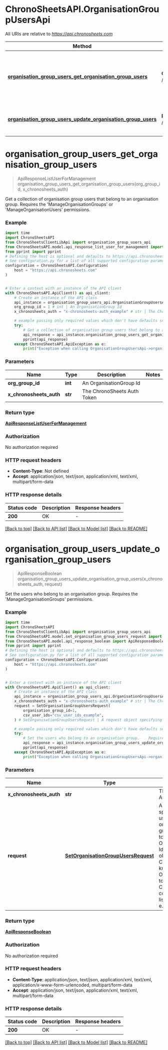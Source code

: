 # ChronoSheetsAPI.OrganisationGroupUsersApi

All URIs are relative to *https://api.chronosheets.com*

Method | HTTP request | Description
------------- | ------------- | -------------
[**organisation_group_users_get_organisation_group_users**](OrganisationGroupUsersApi.md#organisation_group_users_get_organisation_group_users) | **GET** /OrganisationGroupUsers/GetOrganisationGroupUsers | Get a collection of organisation group users that belong to an organisation group.    Requires the &#39;ManageOrganisationGroups&#39; or &#39;ManageOrganisationUsers&#39; permissions.
[**organisation_group_users_update_organisation_group_users**](OrganisationGroupUsersApi.md#organisation_group_users_update_organisation_group_users) | **PUT** /OrganisationGroupUsers/UpdateOrganisationGroupUsers | Set the users who belong to an organisation group.    Requires the &#39;ManageOrganisationGroups&#39; permissions.


# **organisation_group_users_get_organisation_group_users**
> ApiResponseListUserForManagement organisation_group_users_get_organisation_group_users(org_group_id, x_chronosheets_auth)

Get a collection of organisation group users that belong to an organisation group.    Requires the 'ManageOrganisationGroups' or 'ManageOrganisationUsers' permissions.

### Example

```python
import time
import ChronoSheetsAPI
from ChronoSheetsClientLibApi import organisation_group_users_api
from ChronoSheetsAPI.model.api_response_list_user_for_management import ApiResponseListUserForManagement
from pprint import pprint
# Defining the host is optional and defaults to https://api.chronosheets.com
# See configuration.py for a list of all supported configuration parameters.
configuration = ChronoSheetsAPI.Configuration(
    host = "https://api.chronosheets.com"
)


# Enter a context with an instance of the API client
with ChronoSheetsAPI.ApiClient() as api_client:
    # Create an instance of the API class
    api_instance = organisation_group_users_api.OrganisationGroupUsersApi(api_client)
    org_group_id = 1 # int | An OrganisationGroup Id
    x_chronosheets_auth = "x-chronosheets-auth_example" # str | The ChronoSheets Auth Token

    # example passing only required values which don't have defaults set
    try:
        # Get a collection of organisation group users that belong to an organisation group.    Requires the 'ManageOrganisationGroups' or 'ManageOrganisationUsers' permissions.
        api_response = api_instance.organisation_group_users_get_organisation_group_users(org_group_id, x_chronosheets_auth)
        pprint(api_response)
    except ChronoSheetsAPI.ApiException as e:
        print("Exception when calling OrganisationGroupUsersApi->organisation_group_users_get_organisation_group_users: %s\n" % e)
```

### Parameters

Name | Type | Description  | Notes
------------- | ------------- | ------------- | -------------
 **org_group_id** | **int**| An OrganisationGroup Id |
 **x_chronosheets_auth** | **str**| The ChronoSheets Auth Token |

### Return type

[**ApiResponseListUserForManagement**](ApiResponseListUserForManagement.md)

### Authorization

No authorization required

### HTTP request headers

 - **Content-Type**: Not defined
 - **Accept**: application/json, text/json, application/xml, text/xml, multipart/form-data

### HTTP response details
| Status code | Description | Response headers |
|-------------|-------------|------------------|
**200** | OK |  -  |

[[Back to top]](#) [[Back to API list]](../README.md#documentation-for-api-endpoints) [[Back to Model list]](../README.md#documentation-for-models) [[Back to README]](../README.md)

# **organisation_group_users_update_organisation_group_users**
> ApiResponseBoolean organisation_group_users_update_organisation_group_users(x_chronosheets_auth, request)

Set the users who belong to an organisation group.    Requires the 'ManageOrganisationGroups' permissions.

### Example

```python
import time
import ChronoSheetsAPI
from ChronoSheetsClientLibApi import organisation_group_users_api
from ChronoSheetsAPI.model.set_organisation_group_users_request import SetOrganisationGroupUsersRequest
from ChronoSheetsAPI.model.api_response_boolean import ApiResponseBoolean
from pprint import pprint
# Defining the host is optional and defaults to https://api.chronosheets.com
# See configuration.py for a list of all supported configuration parameters.
configuration = ChronoSheetsAPI.Configuration(
    host = "https://api.chronosheets.com"
)


# Enter a context with an instance of the API client
with ChronoSheetsAPI.ApiClient() as api_client:
    # Create an instance of the API class
    api_instance = organisation_group_users_api.OrganisationGroupUsersApi(api_client)
    x_chronosheets_auth = "x-chronosheets-auth_example" # str | The ChronoSheets Auth Token
    request = SetOrganisationGroupUsersRequest(
        organisation_group_id=1,
        csv_user_ids="csv_user_ids_example",
    ) # SetOrganisationGroupUsersRequest | A request object specifying which users belong to an organisation group.  Make sure to specify the OrganisationGroup Id in the request object so that ChronoSheets knows which OrganisationGroup to update. CsvUserIds is a comma separated list of User Ids, e.g. 1,2,3,4

    # example passing only required values which don't have defaults set
    try:
        # Set the users who belong to an organisation group.    Requires the 'ManageOrganisationGroups' permissions.
        api_response = api_instance.organisation_group_users_update_organisation_group_users(x_chronosheets_auth, request)
        pprint(api_response)
    except ChronoSheetsAPI.ApiException as e:
        print("Exception when calling OrganisationGroupUsersApi->organisation_group_users_update_organisation_group_users: %s\n" % e)
```

### Parameters

Name | Type | Description  | Notes
------------- | ------------- | ------------- | -------------
 **x_chronosheets_auth** | **str**| The ChronoSheets Auth Token |
 **request** | [**SetOrganisationGroupUsersRequest**](SetOrganisationGroupUsersRequest.md)| A request object specifying which users belong to an organisation group.  Make sure to specify the OrganisationGroup Id in the request object so that ChronoSheets knows which OrganisationGroup to update. CsvUserIds is a comma separated list of User Ids, e.g. 1,2,3,4 |

### Return type

[**ApiResponseBoolean**](ApiResponseBoolean.md)

### Authorization

No authorization required

### HTTP request headers

 - **Content-Type**: application/json, text/json, application/xml, text/xml, application/x-www-form-urlencoded, multipart/form-data
 - **Accept**: application/json, text/json, application/xml, text/xml, multipart/form-data

### HTTP response details
| Status code | Description | Response headers |
|-------------|-------------|------------------|
**200** | OK |  -  |

[[Back to top]](#) [[Back to API list]](../README.md#documentation-for-api-endpoints) [[Back to Model list]](../README.md#documentation-for-models) [[Back to README]](../README.md)

